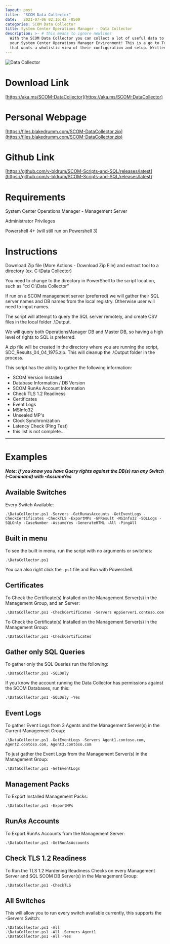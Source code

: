 ```yaml
---
layout: post
title:  "SCOM Data Collector"
date:   2021-07-06 02:16:42 -0500
categories: SCOM Data Collector
title: System Center Operations Manager - Data Collector
description: >- # this means to ignore newlines
  With the SCOM Data Collector you can collect a lot of useful data to analyze and troubleshoot
  your System Center Operations Manager Environment! This is a go to Tool for any SCOM Admin 
  that wants a wholistic view of their configuration and setup. Written in Powershell!
---
```

![Data Collector](https://raw.githubusercontent.com/v-bldrum/SCOM-Scripts-and-SQL/master/media/git-guidance/scom-data-collector.png)

# Download Link
[https://aka.ms/SCOM-DataCollector](https://aka.ms/SCOM-DataCollector)

# Personal Webpage
[https://files.blakedrumm.com/SCOM-DataCollector.zip](https://files.blakedrumm.com/SCOM-DataCollector.zip)

# Github Link
[https://github.com/v-bldrum/SCOM-Scripts-and-SQL/releases/latest](https://github.com/v-bldrum/SCOM-Scripts-and-SQL/releases/latest)

# Requirements
System Center Operations Manager - Management Server

Administrator Privileges

Powershell 4+ (will still run on Powershell 3)

# Instructions

Download Zip file (More Actions - Download Zip File) and extract tool to a directory (ex. C:\Data Collector)

You need to change to the directory in PowerShell to the script location, such as “cd C:\Data Collector”
 
If run on a SCOM management server (preferred) we will gather their SQL server names and DB names from the local registry.  Otherwise user will need to input names.

The script will attempt to query the SQL server remotely, and create CSV files in the local folder .\Output.

We will query both OperationsManager DB and Master DB, so having a high level of rights to SQL is preferred.

A zip file will be created in the directory where you are running the script, SDC_Results_04_04_1975.zip. This will cleanup the .\Output folder in the process.

This script has the ability to gather the following information:

 - SCOM Version Installed
 - Database Information / DB Version
 - SCOM RunAs Account Information
 - Check TLS 1.2 Readiness
 - Certificates
 - Event Logs
 - MSInfo32
 - Unsealed MP's
 - Clock Synchronization
 - Latency Check (Ping Test)
 - this list is not complete..

----

# Examples

##### Note: If you know you have Query rights against the DB(s) run any Switch (-Command) with -AssumeYes
 

## Available Switches
Every Switch Available:

    .\DataCollector.ps1 -Servers -GetRunasAccounts -GetEventLogs -CheckCertificates -CheckTLS -ExportMPs -GPResult -MSInfo32 -SQLLogs -SQLOnly -CaseNumber -AssumeYes -GenerateHTML -All -PingAll


## Built in menu

To see the built in menu, run the script with no arguments or switches:

    .\DataCollector.ps1

You can also right click the `.ps1` file and Run with Powershell.



## Certificates

To Check the Certificate(s) Installed on the Management Server(s) in the Management Group, and an Server:

    .\DataCollector.ps1 -CheckCertificates -Servers AppServer1.contoso.com

To Check the Certificate(s) Installed on the Management Server(s) in the Management Group:

    .\DataCollector.ps1 -CheckCertificates


## Gather only SQL Queries

To gather only the SQL Queries run the following:

    .\DataCollector.ps1 -SQLOnly

If you know the account running the Data Collector has permissions against the SCOM Databases, run this:

    .\DataCollector.ps1 -SQLOnly -Yes




## Event Logs

To gather Event Logs from 3 Agents and the Management Server(s) in the Current Management Group:

    .\DataCollector.ps1 -GetEventLogs -Servers Agent1.contoso.com, Agent2.contoso.com, Agent3.contoso.com

To just gather the Event Logs from the Management Server(s) in the Management Group:

    .\DataCollector.ps1 -GetEventLogs





## Management Packs

To Export Installed Management Packs:

    .\DataCollector.ps1 -ExportMPs





## RunAs Accounts

To Export RunAs Accounts from the Management Server:

    .\DataCollector.ps1 -GetRunAsAccounts





## Check TLS 1.2 Readiness

To Run the TLS 1.2 Hardening Readiness Checks on every Management Server and SQL SCOM DB Server(s) in the Management Group:

    .\DataCollector.ps1 -CheckTLS





## All Switches
This will allow you to run every switch available currently, this supports the -Servers Switch:

    .\DataCollector.ps1 -All
    .\DataCollector.ps1 -All -Servers Agent1
    .\DataCollector.ps1 -All -Yes

<!--
## Welcome to GitHub Pages

You can use the [editor on GitHub](https://github.com/v-bldrum/SCOM-Scripts-and-SQL/edit/master/docs/index.md) to maintain and preview the content for your website in Markdown files.

Whenever you commit to this repository, GitHub Pages will run [Jekyll](https://jekyllrb.com/) to rebuild the pages in your site, from the content in your Markdown files.

### Markdown

Markdown is a lightweight and easy-to-use syntax for styling your writing. It includes conventions for

```markdown
Syntax highlighted code block

# Header 1
## Header 2
### Header 3

- Bulleted
- List

1. Numbered
2. List

**Bold** and _Italic_ and `Code` text

[Link](url) and ![Image](src)
```

For more details see [GitHub Flavored Markdown](https://guides.github.com/features/mastering-markdown/).

### Jekyll Themes

Your Pages site will use the layout and styles from the Jekyll theme you have selected in your [repository settings](https://github.com/v-bldrum/SCOM-Scripts-and-SQL/settings/pages). The name of this theme is saved in the Jekyll `_config.yml` configuration file.

### Support or Contact

Having trouble with Pages? Check out our [documentation](https://docs.github.com/categories/github-pages-basics/) or [contact support](https://support.github.com/contact) and we’ll help you sort it out.
-->
